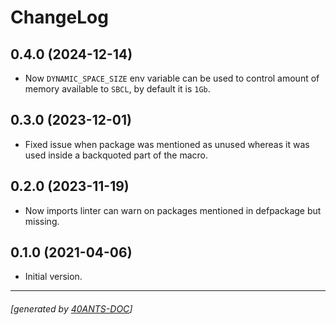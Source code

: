 <a id="x-2840ANTS-LINTER-DOCS-2FCHANGELOG-3A-40CHANGELOG-2040ANTS-DOC-2FLOCATIVES-3ASECTION-29"></a>

# ChangeLog

<a id="x-2840ANTS-LINTER-DOCS-2FCHANGELOG-3A-3A-7C0-2E4-2E0-7C-2040ANTS-DOC-2FLOCATIVES-3ASECTION-29"></a>

## 0.4.0 (2024-12-14)

* Now `DYNAMIC_SPACE_SIZE` env variable can be used to control amount of memory available to `SBCL`, by default it is `1Gb`.

<a id="x-2840ANTS-LINTER-DOCS-2FCHANGELOG-3A-3A-7C0-2E3-2E0-7C-2040ANTS-DOC-2FLOCATIVES-3ASECTION-29"></a>

## 0.3.0 (2023-12-01)

* Fixed issue when package was mentioned as unused whereas it was used inside a backquoted part of the macro.

<a id="x-2840ANTS-LINTER-DOCS-2FCHANGELOG-3A-3A-7C0-2E2-2E0-7C-2040ANTS-DOC-2FLOCATIVES-3ASECTION-29"></a>

## 0.2.0 (2023-11-19)

* Now imports linter can warn on packages mentioned in defpackage but missing.

<a id="x-2840ANTS-LINTER-DOCS-2FCHANGELOG-3A-3A-7C0-2E1-2E0-7C-2040ANTS-DOC-2FLOCATIVES-3ASECTION-29"></a>

## 0.1.0 (2021-04-06)

* Initial version.


* * *
###### [generated by [40ANTS-DOC](https://40ants.com/doc/)]
